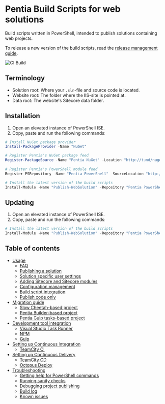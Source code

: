 # Pentia Build Scripts for web solutions

Build scripts written in PowerShell, intended to publish solutions containing web projects. 

To release a new version of the build scripts, read the [release management guide](/docs/release-management.md).

![**CI Build**](https://pentia.visualstudio.com/_apis/public/build/definitions/6af2be26-000f-4864-ad4c-0af024086c4e/11/badge)

## Terminology
* Solution root: Where your `.sln`-file and source code is located.
* Website root: The folder where the IIS-site is pointed at.
* Data root: The website's Sitecore data folder.

## Installation

1. Open an elevated instance of PowerShell ISE.
2. Copy, paste and run the following commands: 
```powershell
# Install NuGet package provider
Install-PackageProvider -Name "NuGet"

# Register Pentia's NuGet package feed
Register-PackageSource -Name "Pentia NuGet" -Location "http://tund/nuget/NuGet" -ProviderName "NuGet" -Trusted -Verbose
  
# Register Pentia's PowerShell module feed
Register-PSRepository -Name "Pentia PowerShell" -SourceLocation "http://tund/nuget/powershell/" -InstallationPolicy "Trusted" -Verbose

# Install the latest version of the build scripts
Install-Module -Name "Publish-WebSolution" -Repository "Pentia PowerShell" -Force -Verbose
```

## Updating

1. Open an elevated instance of PowerShell ISE.
2. Copy, paste and run the following commands: 
```powershell
# Install the latest version of the build scripts
Install-Module -Name "Publish-WebSolution" -Repository "Pentia PowerShell" -Force -Verbose
```

## Table of contents

* [Usage](/docs/usage.md)
  * [FAQ](/docs/usage.md#faq)
  * [Publishing a solution](/docs/usage.md#publishing-a-solution)
  * [Solution specific user settings](/docs/usage.md#solution-specific-user-settings)
  * [Adding Sitecore and Sitecore modules](/docs/usage.md#adding-sitecore-and-sitecore-modules)
  * [Configuration management](/docs/usage.md#configuration-management)
  * [Build script integration](/docs/usage.md#build-script-integration)
  * [Publish code only](/docs/usage.md#publish-code-only)
* [Migration guide](/docs/migration.md)
  * [Slow Cheetah-based project](/docs/migration.md#slow-cheetah-based-project)
  * [Pentia Builder-based project](/docs/migration.md#pentia-builder-based-project)
  * [Pentia Gulp tasks-based project](/docs/migration.md#pentia-gulp-tasks-based-project)
* [Development tool integration](/docs/development-tool-integration.md)
  * [Visual Studio Task Runner](/docs/development-tool-integration.md#visual-studio-task-runner)
  * [NPM](/docs/development-tool-integration.md#npm)
  * [Gulp](/docs/development-tool-integration.md#gulp)
* [Setting up Continuous Integration](/docs/devops.md#setting-up-continuous-integration)
  * [TeamCity CI](/docs/devops.md#teamcity-ci)
* [Setting up Continuous Delivery](/docs/devops.md#setting-up-continuous-delivery)
  * [TeamCity CD](/docs/devops.md#teamcity-cd)
  * [Octopus Deploy](/docs/devops.md#octopus-deploy)
* [Troubleshooting](/docs/troubleshooting.md)
  * [Getting help for PowerShell commands](/docs/troubleshooting.md#getting-help-for-powershell-commands)
  * [Running sanity checks](/docs/troubleshooting.md#running-sanity-checks)
  * [Debugging project publishing](/docs/troubleshooting.md#debugging-project-publishing)
  * [Build log](/docs/troubleshooting.md#build-log)
  * [Known issues](/docs/troubleshooting.md#known-issues)
